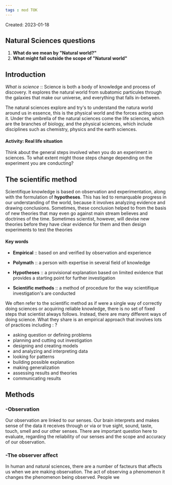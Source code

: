 ```yaml
---
tags : mod TOK
---
```

Created: 2023-01-18 

## Natural Sciences questions

1. **What do we mean by "Natural world?"**
2. **What might fall outside the scope of "Natural world"** 

##  Introduction

*What is science* :: Science is both a body of knowledge and process of discovery. It explores the natural world from subatomic particules through the galaxies that make our universe, and everything that falls in-between.
<!--SR:!2023-01-24,1,230-->
The natural sciences explore and try's to understand the natura world around us in essence, this is the physical world and the forces acting upon it. Under the umbrella of the natural sciences come the life sciences, which are the branches of biology, and the physical sciences, which include disciplines such as chemistry, physics and the earth sciences.

#### Activity: Real life situation 
Think about the general steps involved when you do an experiment in sciences. To what extent might those steps change depending on the experiment you are conducting?

## The scientific method

Scientifique knowledge is based on observation and experimentation, along with the formulation of **hypotheses**. This has led to remarquable progress in our understanding of the world, because it involves analyzing evidence and drawing conclusions. Sometimes, these conclusion helped to from the basis of new theories that may even go against main stream believes and doctrines of the time. Sometimes scientist, however, will devise new theories before they have clear evidence for them and then design experiments to test the theories

#### Key words
- **Empirical** :: based on and verified by observation and experience
<!--SR:!2023-01-24,1,230-->
- **Polymath** :: a person with expertise in several field of knowledge
<!--SR:!2023-01-26,3,250-->
- **Hypotheses** :: a provisional explanation based on limited evidence that provides a starting point for further investigation
<!--SR:!2023-01-24,1,230-->
- **Scientific methods** :: a method of procedure for the way scientifique investigation's are conducted 
<!--SR:!2023-01-26,3,250-->

We often refer to the scientific method as if were a single way of correctly doing sciences or acquiring reliable knowledge, there is no set of fixed steps that scientist always follows. Instead, there are many different ways of doing science. What they share is an empirical approach that involves lots of practices including : 
?
- asking question or defining problems
- planning and cutting out investigation 
- designing and creating models
- and analyzing and interpreting data 
- looking for patterns 
- building possible explanation 
- making generalization
- assessing results and theories 
- communicating results
<!--SR:!2023-01-24,1,230--> 

## Methods

### -Observation
Our observation are linked to our senses. Our brain interprets and makes sense of the data it receives through or via or true sight, sound, taste, touch, smell and our other senses. There are important question here to evaluate, regarding the reliability of our senses and the scope and accuracy of our observation. 

### -The observer affect 
In human and natural sciences, there are a number of facteurs that affects us when we are making observation. The act of observing a phenomenon it changes the phenomenon being observed. People we 